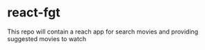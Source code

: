 # react-fgt
This repo will contain a reach app for search movies and providing suggested movies to watch
